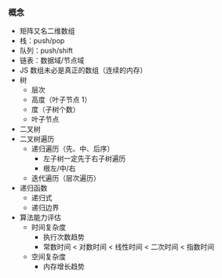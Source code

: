 ### 概念

- 矩阵又名二维数组
- 栈：push/pop
- 队列：push/shift
- 链表：数据域/节点域
- JS 数组未必是真正的数组（连续的内存）
- 树
  - 层次
  - 高度（叶子节点 1）
  - 度（子树个数）
  - 叶子节点
- 二叉树
- 二叉树遍历
  - 递归遍历（先、中、后序）
    - 左子树一定先于右子树遍历
    - 根左/中/右
  - 迭代遍历（层次遍历）
- 递归函数
  - 递归式
  - 递归边界
- 算法能力评估
  - 时间复杂度
    - 执行次数趋势
    - 常数时间 < 对数时间 < 线性时间 < 二次时间 < 指数时间
  - 空间复杂度
    - 内存增长趋势
